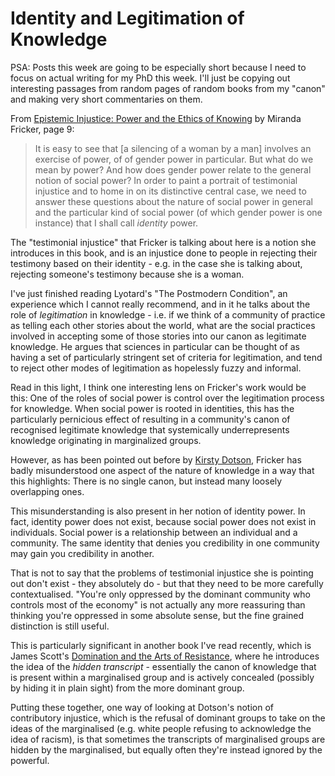 # Identity and Legitimation of Knowledge

PSA: Posts this week are going to be especially short because I need to focus on actual writing for my PhD this week. I'll just be copying out interesting passages from random pages of random books from my "canon" and making very short commentaries on them.

From [Epistemic Injustice: Power and the Ethics of Knowing](https://amzn.to/3d3aby7) by Miranda Fricker, page 9:

> It is easy to see that [a silencing of a woman by a man] involves an exercise of power, of of gender power in particular. But what do we mean by power? And how does gender power relate to the general notion of social power? In order to paint a portrait of testimonial injustice and to home in on its distinctive central case, we need to answer these questions about the nature of social power in general and the particular kind of social power (of which gender power is one instance) that I shall call *identity* power.

The "testimonial injustice" that Fricker is talking about here is a notion she introduces in this book, and is an injustice done to people in rejecting their testimony based on their identity - e.g. in the case she is talking about, rejecting someone's testimony because she is a woman.

I've just finished reading Lyotard's "The Postmodern Condition", an experience which I cannot really recommend, and in it he talks about the role of *legitimation* in knowledge - i.e. if we think of a community of practice as telling each other stories about the world, what are the social practices involved in accepting some of those stories into our canon as legitimate knowledge. He argues that sciences in particular can be thought of as having a set of particularly stringent set of criteria for legitimation, and tend to reject other modes of legitimation as hopelessly fuzzy and informal.

Read in this light, I think one interesting lens on Fricker's work would be this:
One of the roles of social power is control over the legitimation process for knowledge. When social power is rooted in identities, this has the particularly pernicious effect of resulting in a community's canon of recognised legitimate knowledge that systemically underrepresents knowledge originating in marginalized groups.

However, as has been pointed out before by [Kirsty Dotson](https://www.jstor.org/stable/10.5250/fronjwomestud.33.1.0024?seq=1), Fricker has badly misunderstood one aspect of the nature of knowledge in a way that this highlights: There is no single canon, but instead many loosely overlapping ones.

This misunderstanding is also present in her notion of identity power. In fact, identity power does not exist, because social power does not exist in individuals. Social power is a relationship between an individual and a community. The same identity that denies you credibility in one community may gain you credibility in another.

That is not to say that the problems of testimonial injustice she is pointing out don't exist - they absolutely do - but that they need to be more carefully contextualised. "You're only oppressed by the dominant community who controls most of the economy" is not actually any more reassuring than thinking you're oppressed in some absolute sense, but the fine grained distinction is still useful.

This is particularly significant in another book I've read recently, which is James Scott's [Domination and the Arts of Resistance](https://amzn.to/2yzIMF8), where he introduces the idea of the *hidden transcript* - essentially the canon of knowledge that is present within a marginalised group and is actively concealed (possibly by hiding it in plain sight) from the more dominant group.

Putting these together, one way of looking at Dotson's notion of contributory injustice, which is the refusal of dominant groups to take on the ideas of the marginalised (e.g. white people refusing to acknowledge the idea of racism), is that sometimes the transcripts of marginalised groups are hidden by the marginalised, but equally often they're instead ignored by the powerful.
